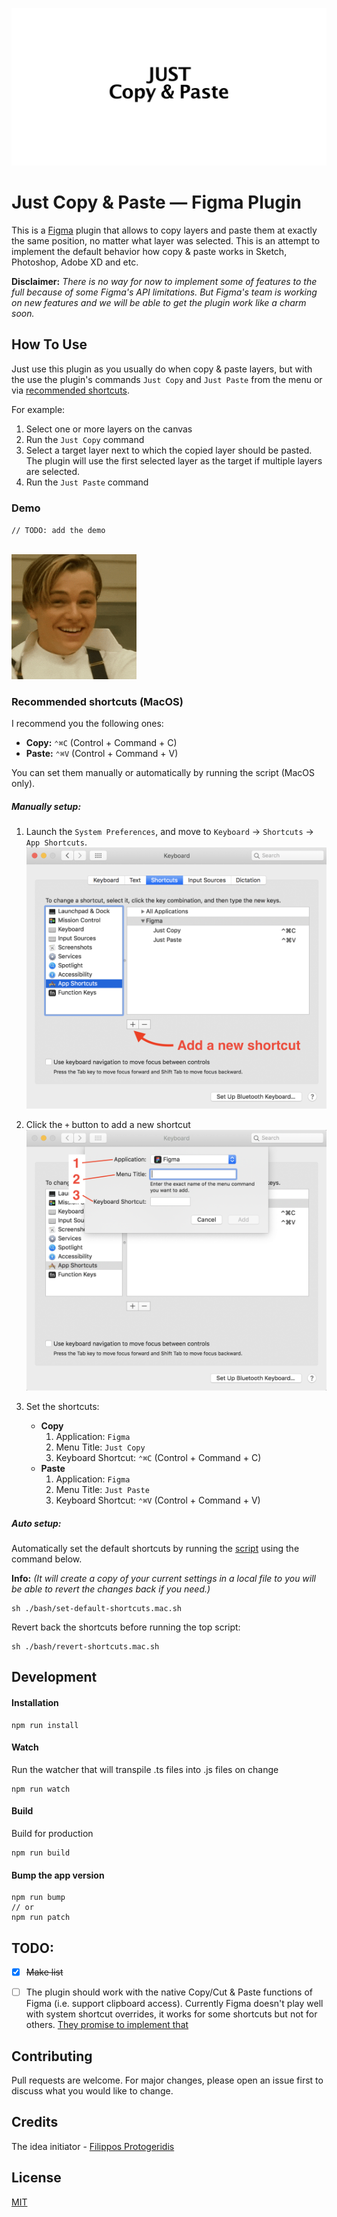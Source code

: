 ![](img/banner.png)

# Just Copy & Paste &mdash; Figma Plugin

This is a [Figma](figma.com) plugin that allows to copy layers and paste
them at exactly the same position, no matter what layer was selected.
This is an attempt to implement the default behavior how
copy & paste works in Sketch, Photoshop, Adobe XD and etc.

**Disclaimer:**
*There is no way for now to implement some of features to the full because of
some Figma's API limitations. But Figma's team is working on new features and
we will be able to get the plugin work like a charm soon.*



## How To Use

Just use this plugin as you usually do when copy & paste layers, but with the
use the plugin's commands `Just Copy` and `Just Paste` from the menu or via
[recommended shortcuts](#recommended-shortcuts-macos).

For example:
1. Select one or more layers on the canvas
2. Run the `Just Copy` command
3. Select a target layer next to which the copied layer should be pasted.
The plugin will use the first selected layer as the target if multiple
layers are selected.
4. Run the `Just Paste` command


### Demo

`// TODO: add the demo`

[<br><img src="img/demo.gif" width="200"/>](img/demo.gif)


### Recommended shortcuts (MacOS)

I recommend you the following ones:
- **Copy:** `⌃⌘C` (Control + Command + C)
- **Paste:** `⌃⌘V` (Control + Command + V)

You can set them manually or automatically by running the script (MacOS only).

##### Manually setup:
1. Launch the `System Preferences`, and move to `Keyboard` -> `Shortcuts` -> `App Shortcuts`.
[<br><img src="img/shortcut-preferences.step1.png" width="500"/>](img/shortcut-preferences.step1.png)

2. Click the `+` button to add a new shortcut
[<br><img src="img/shortcut-preferences.step2.png" width="500"/>](img/shortcut-preferences.step2.png)

3. Set the shortcuts:
    - **Copy**
        1. Application: `Figma`
        2. Menu Title: `Just Copy`
        3. Keyboard Shortcut: `⌃⌘C` (Control + Command + C)
    - **Paste**
        1. Application: `Figma`
        2. Menu Title: `Just Paste`
        3. Keyboard Shortcut: `⌃⌘V` (Control + Command + V)


##### Auto setup:
Automatically set the default shortcuts by running
the [script](bash/set-default-shortcuts.mac.sh) using the command below.

**Info:** *(It will create a copy of your current settings in a local file
to you will be able to revert the changes back if you need.)*

```
sh ./bash/set-default-shortcuts.mac.sh
```

Revert back the shortcuts before running the top script:
```
sh ./bash/revert-shortcuts.mac.sh
```



## Development

#### Installation
```
npm run install
```

#### Watch

Run the watcher that will transpile .ts files into .js files on change
```
npm run watch
```

#### Build

Build for production
```
npm run build
```

#### Bump the app version

```
npm run bump
// or
npm run patch
```



## TODO:
- [x] ~~Make list~~
- [ ] The plugin should work with the native Copy/Cut & Paste functions of
Figma (i.e. support clipboard access). Currently Figma doesn't play well with
system shortcut overrides, it works for some shortcuts but not for others.
[They promise to implement that](https://www.figma.com/plugin-docs/whats-supported/#keyboard-shortcuts-for-plugins)



## Contributing
Pull requests are welcome. For major changes, please open an issue first to discuss what you would like to change.



## Credits
The idea initiator - [Filippos Protogeridis](https://github.com/protogeridis)



## License
[MIT](LICENSE)